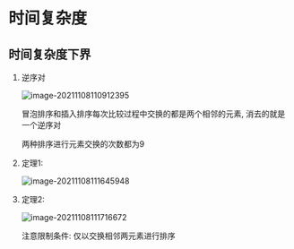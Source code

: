 # 时间复杂度

## 时间复杂度下界

1. 逆序对

   ![image-20211108110912395](D:\CPrograming\MyPic\image-20211108110912395.png)

   冒泡排序和插入排序每次比较过程中交换的都是两个相邻的元素, 消去的就是一个逆序对

   两种排序进行元素交换的次数都为9

2. 定理1:

   ![image-20211108111645948](D:\CPrograming\MyPic\image-20211108111645948.png)

3. 定理2:

   ![image-20211108111716672](D:\CPrograming\MyPic\image-20211108111716672.png)

   注意限制条件: 仅以交换相邻两元素进行排序

   

